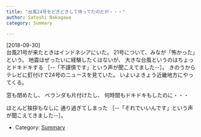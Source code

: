 ```yaml
---
title: "台風24号をどきどきして待ってたのだが・・・"
author: Satoshi Nakagawa
category: Summary

---
```


[2018-09-30]  
 台風21号が来たときはインドネシアにいた。
21号について、みなが「怖かった」という。
地震はぜったいに経験したくはないが、
大きな台風というのはちょっとドキドキする
［--「不謹慎です」という声が聞こえてました--］。
きのうからテレビに釘付けで24号のニュースを見ていた。
いよいよきょう近畿地方にやってくる。

 窓も閉めたし、
ベランダも片付けたし、
何時間もドキドキもしたのに・・・

 ほとんど挨拶もなしに
通り過ぎてしまった
［--「それでいいんです」という声が聞こえてきました--］。

- Category: [Summary](categories.html#Summary)

